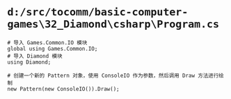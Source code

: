 # `d:/src/tocomm/basic-computer-games\32_Diamond\csharp\Program.cs`

```
# 导入 Games.Common.IO 模块
global using Games.Common.IO;
# 导入 Diamond 模块
using Diamond;

# 创建一个新的 Pattern 对象，使用 ConsoleIO 作为参数，然后调用 Draw 方法进行绘制
new Pattern(new ConsoleIO()).Draw();
```